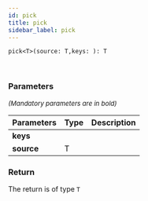 ```yaml
---
id: pick
title: pick
sidebar_label: pick
---
```


```tsx
pick<T>(source: T,keys: ): T
```
<br/>



### Parameters

<font size="2"><i>(Mandatory parameters are in bold)</i></font>

| Parameters | Type | Description |
| --------- | ---- | ----------- |
| **keys** |  |  |
| **source** | T |  |


### Return



The return is of type <code>T</code>